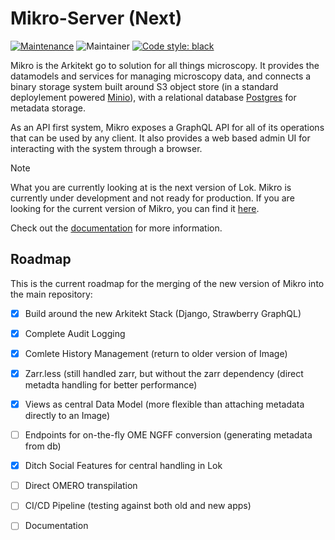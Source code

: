 # Mikro-Server (Next)

[![Maintenance](https://img.shields.io/badge/Maintained%3F-yes-green.svg)](https://github.com/arkitektio/mikro-server-next/)
![Maintainer](https://img.shields.io/badge/maintainer-jhnnsrs-blue)
[![Code style: black](https://img.shields.io/badge/code%20style-black-000000.svg)](https://github.com/psf/black)


Mikro is the Arkitekt go to solution for all things microscopy. It provides
the datamodels and services for managing microscopy data, and connects a binary
storage system built around S3 object store (in a standard deploylement powered [Minio](https://min.io/)), with a relational
database [Postgres](https://postgressql.org) for metadata storage.

As an API first system, Mikro exposes a GraphQL API for all of its operations that
can be used by any client. It also provides a web based admin UI for interacting with
the system through a browser.

> [!NOTE]  
> What you are currently looking at is the next version of Lok. Mikro is currently under development and not ready for production. If you are looking for the current version of Mikro, you can find it [here](https://github.com/arkitektio/mikro-server).


Check out the [documentation](https://arkitekt.live/docs/services/next/mikro) for more information.

## Roadmap

This is the current roadmap for the merging of the new version of Mikro into the main repository:

- [X] Build around the new Arkitekt Stack (Django, Strawberry GraphQL)
- [X] Complete Audit Logging 
- [X] Comlete History Management (return to older version of Image)
- [X] Zarr.less (still handled zarr, but without the zarr dependency (direct metadta handling for better performance)
- [X] Views as central Data Model (more flexible than attaching metadata directly to an Image)
- [ ] Endpoints for on-the-fly OME NGFF conversion (generating metadata from db)
- [X] Ditch Social Features for central handling in Lok
- [ ] Direct OMERO transpilation
- [ ] CI/CD Pipeline (testing against both old and new apps)
- [ ] Documentation



